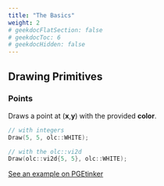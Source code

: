 ```yaml
---
title: "The Basics"
weight: 2
# geekdocFlatSection: false
# geekdocToc: 6
# geekdocHidden: false
---
```


## Drawing Primitives

### Points

Draws a point at (**x**,**y**) with the provided **color**.

```cpp
// with integers
Draw(5, 5, olc::WHITE);

// with the olc::vi2d
Draw(olc::vi2d{5, 5}, olc::WHITE);
```

<a class="gdoc-markdown__link" href="https://pgetinker.com/s/bluvB6PHs4" target="_blank">See an example on PGEtinker</a>


